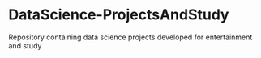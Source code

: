 # DataScience-ProjectsAndStudy
 Repository containing data science projects developed for entertainment and study
